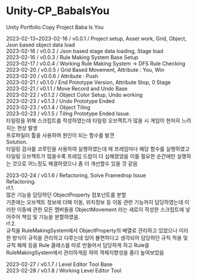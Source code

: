 # Unity-CP_BabaIsYou
Unity Portfolio Copy Project Baba Is You         

2023-02-13~2023-02-16 / v0.0.1 / Project setup, Asset work, Grid, Object, Json based object data load     
2023-02-16 / v0.0.2 / Json based stage data loading, Stage load         
2023-02-16 / v0.0.3 / Rule Making System Base Setup   
2023-02-17 / v0.0.4 / Working Rule Making System -> DFS Rule Checking   
2023-02-20 / v0.0.5 / Grid Based Movement, Attribute : You, Win    
2023-02-20 / v0.0.6 / Attribute : Push  
2023-02-21 / v0.1.0 / End Prototype Version, Attribute Stop, 0 Stage   
2023-02-21 / v0.1.1 / Move Record and Undo Base       
2023-02-22 / v0.1.2 / Object Color Setup, Undo working       
2023-02-23 / v0.1.3 / Undo Prototype Ended      
2023-02-23 / v0.1.4 / Object Tiling     
2023-02-23 / v0.1.5 / Tiling Prototype Ended 
Issue.           
타일링을 위해 스크립트를 작성하였는데 타일링 오브젝트가 많을 시 게임이 현저히 느려지는 현상 발생              
프로파일러 툴을 사용하여 원인이 되는 함수를 발견        
Solution.         
타일링 검사를 코루틴을 사용하여 실행하였는데 매 프레임마다 해당 함수를 실행하였고 타일링 오브젝트가 많을수록 프레임 드랍이 더 심해졌었음 이를 필요한 순간에만 실행하는 것으로 어느정도 해결하였으나 좀 더 개선할수 있을 것 같음        

2023-02-24 / v0.1.6 / Refactoring, Solve Framedrop Issue  
Refactoring.    
rf.1.           
많은 기능을 담당하던 ObjectProperty 컴포넌트를 분할     
기존에는 오브젝트 정보에 더해 이동, 위치정보 등 이동 관련 기능까지 담당하였는데 이러한 이동에 관한 모든 멤버들을 ObjectMovement 라는 새로이 작성한 스크립트에 넣어주어 책임 및 기능을 분할하였음.       
rf.2.               
규칙을 RuleMakingSystem에서 ObjectProperty의 배열로 관리하고 있었으나 이러한 방식이 규칙을 관리하고 다루는데 있어 불편하다고 생각되어 담당하던 규칙 적용 및 규칙 해제 등을 Rule 클래스를 따로 만들어서 담당하게 하고 Rule을 RuleMakingSystem에서 관리하게끔 하여 객체지향성을 좀더 높여보았음        

2023-02-27 / v0.1.7 / Level Editor Tool Base     
2023-02-28 / v0.1.8 / Working Level Editor Tool                  
              

